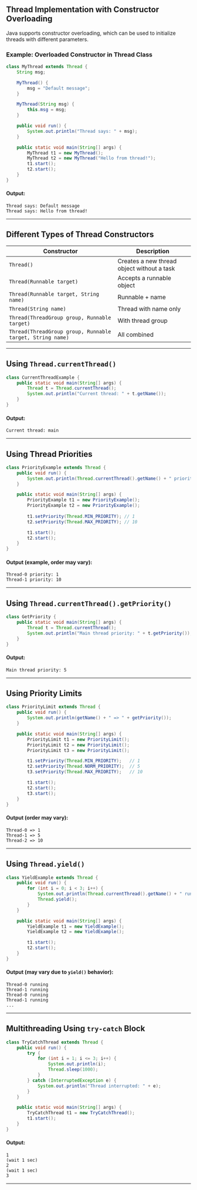 

##  Thread Implementation with Constructor Overloading

Java supports constructor overloading, which can be used to initialize threads with different parameters.

###  Example: Overloaded Constructor in Thread Class
```java
class MyThread extends Thread {
    String msg;

    MyThread() {
        msg = "Default message";
    }

    MyThread(String msg) {
        this.msg = msg;
    }

    public void run() {
        System.out.println("Thread says: " + msg);
    }

    public static void main(String[] args) {
        MyThread t1 = new MyThread();
        MyThread t2 = new MyThread("Hello from thread!");
        t1.start();
        t2.start();
    }
}
```
####  Output:
```
Thread says: Default message
Thread says: Hello from thread!
```

---

##  Different Types of Thread Constructors

| Constructor | Description |
|-------------|-------------|
| `Thread()` | Creates a new thread object without a task |
| `Thread(Runnable target)` | Accepts a runnable object |
| `Thread(Runnable target, String name)` | Runnable + name |
| `Thread(String name)` | Thread with name only |
| `Thread(ThreadGroup group, Runnable target)` | With thread group |
| `Thread(ThreadGroup group, Runnable target, String name)` | All combined |

---

##  Using `Thread.currentThread()`
```java
class CurrentThreadExample {
    public static void main(String[] args) {
        Thread t = Thread.currentThread();
        System.out.println("Current thread: " + t.getName());
    }
}
```
####  Output:
```
Current thread: main
```

---

##  Using Thread Priorities
```java
class PriorityExample extends Thread {
    public void run() {
        System.out.println(Thread.currentThread().getName() + " priority: " + Thread.currentThread().getPriority());
    }

    public static void main(String[] args) {
        PriorityExample t1 = new PriorityExample();
        PriorityExample t2 = new PriorityExample();
        
        t1.setPriority(Thread.MIN_PRIORITY); // 1
        t2.setPriority(Thread.MAX_PRIORITY); // 10

        t1.start();
        t2.start();
    }
}
```
####  Output (example, order may vary):
```
Thread-0 priority: 1
Thread-1 priority: 10
```

---

##  Using `Thread.currentThread().getPriority()`
```java
class GetPriority {
    public static void main(String[] args) {
        Thread t = Thread.currentThread();
        System.out.println("Main thread priority: " + t.getPriority());
    }
}
```
####  Output:
```
Main thread priority: 5
```

---

##  Using Priority Limits
```java
class PriorityLimit extends Thread {
    public void run() {
        System.out.println(getName() + " => " + getPriority());
    }

    public static void main(String[] args) {
        PriorityLimit t1 = new PriorityLimit();
        PriorityLimit t2 = new PriorityLimit();
        PriorityLimit t3 = new PriorityLimit();

        t1.setPriority(Thread.MIN_PRIORITY);   // 1
        t2.setPriority(Thread.NORM_PRIORITY);  // 5
        t3.setPriority(Thread.MAX_PRIORITY);   // 10

        t1.start();
        t2.start();
        t3.start();
    }
}
```
####  Output (order may vary):
```
Thread-0 => 1
Thread-1 => 5
Thread-2 => 10
```

---

##  Using `Thread.yield()`
```java
class YieldExample extends Thread {
    public void run() {
        for (int i = 0; i < 3; i++) {
            System.out.println(Thread.currentThread().getName() + " running");
            Thread.yield();
        }
    }

    public static void main(String[] args) {
        YieldExample t1 = new YieldExample();
        YieldExample t2 = new YieldExample();

        t1.start();
        t2.start();
    }
}
```
####  Output (may vary due to `yield()` behavior):
```
Thread-0 running
Thread-1 running
Thread-0 running
Thread-1 running
...
```

---

##  Multithreading Using `try-catch` Block
```java
class TryCatchThread extends Thread {
    public void run() {
        try {
            for (int i = 1; i <= 3; i++) {
                System.out.println(i);
                Thread.sleep(1000);
            }
        } catch (InterruptedException e) {
            System.out.println("Thread interrupted: " + e);
        }
    }

    public static void main(String[] args) {
        TryCatchThread t1 = new TryCatchThread();
        t1.start();
    }
}
```
####  Output:
```
1
(wait 1 sec)
2
(wait 1 sec)
3
```

---
